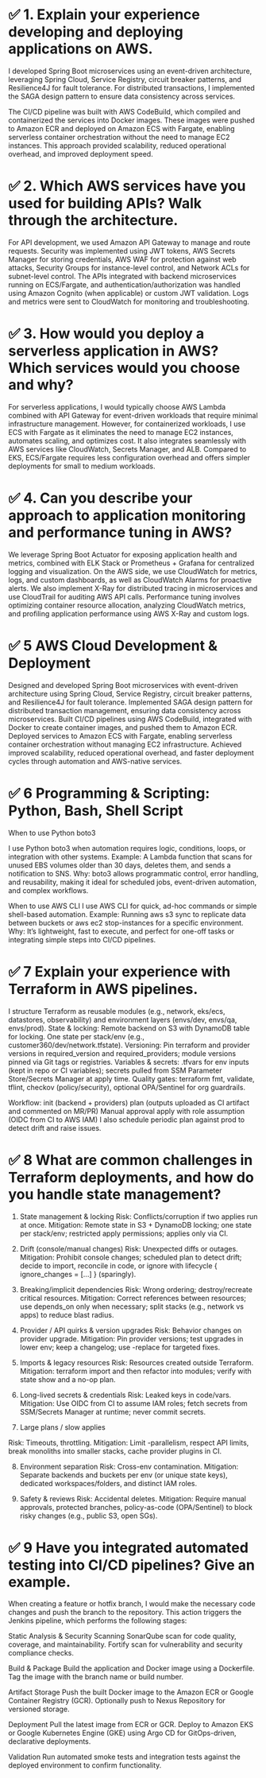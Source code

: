 # ✅ 1. Explain your experience developing and deploying applications on AWS.

I developed Spring Boot microservices using an event-driven architecture, leveraging Spring Cloud, Service Registry, circuit breaker patterns, and Resilience4J for fault tolerance. For distributed transactions, I implemented the SAGA design pattern to ensure data consistency across services.

The CI/CD pipeline was built with AWS CodeBuild, which compiled and containerized the services into Docker images. These images were pushed to Amazon ECR and deployed on Amazon ECS with Fargate, enabling serverless container orchestration without the need to manage EC2 instances. This approach provided scalability, reduced operational overhead, and improved deployment speed.

 #  ✅ 2. Which AWS services have you used for building APIs? Walk through the architecture.

For API development, we used Amazon API Gateway to manage and route requests. Security was implemented using JWT tokens, AWS Secrets Manager for storing credentials, AWS WAF for protection against web attacks, Security Groups for instance-level control, and Network ACLs for subnet-level control. The APIs integrated with backend microservices running on ECS/Fargate, and authentication/authorization was handled using Amazon Cognito (when applicable) or custom JWT validation. Logs and metrics were sent to CloudWatch for monitoring and troubleshooting.

#  ✅ 3. How would you deploy a serverless application in AWS? Which services would you choose and why?

For serverless applications, I would typically choose AWS Lambda combined with API Gateway for event-driven workloads that require minimal infrastructure management. However, for containerized workloads, I use ECS with Fargate as it eliminates the need to manage EC2 instances, automates scaling, and optimizes cost. It also integrates seamlessly with AWS services like CloudWatch, Secrets Manager, and ALB. Compared to EKS, ECS/Fargate requires less configuration overhead and offers simpler deployments for small to medium workloads.

#  ✅ 4. Can you describe your approach to application monitoring and performance tuning in AWS?

We leverage Spring Boot Actuator for exposing application health and metrics, combined with ELK Stack or Prometheus + Grafana for centralized logging and visualization. On the AWS side, we use CloudWatch for metrics, logs, and custom dashboards, as well as CloudWatch Alarms for proactive alerts. We also implement X-Ray for distributed tracing in microservices and use CloudTrail for auditing AWS API calls. Performance tuning involves optimizing container resource allocation, analyzing CloudWatch metrics, and profiling application performance using AWS X-Ray and custom logs.
 
#  ✅ 5 AWS Cloud Development & Deployment

Designed and developed Spring Boot microservices with event-driven architecture using Spring Cloud, Service Registry, circuit breaker patterns, and Resilience4J for fault tolerance.
Implemented SAGA design pattern for distributed transaction management, ensuring data consistency across microservices.
Built CI/CD pipelines using AWS CodeBuild, integrated with Docker to create container images, and pushed them to Amazon ECR.
Deployed services to Amazon ECS with Fargate, enabling serverless container orchestration without managing EC2 infrastructure.
Achieved improved scalability, reduced operational overhead, and faster deployment cycles through automation and AWS-native services.


#  ✅ 6 Programming & Scripting: Python, Bash, Shell Script

When to use Python boto3

I use Python boto3 when automation requires logic, conditions, loops, or integration with other systems.
Example: A Lambda function that scans for unused EBS volumes older than 30 days, deletes them, and sends a notification to SNS.
Why: boto3 allows programmatic control, error handling, and reusability, making it ideal for scheduled jobs, event-driven automation, and complex workflows.

When to use AWS CLI
I use AWS CLI for quick, ad-hoc commands or simple shell-based automation.
Example: Running aws s3 sync to replicate data between buckets or aws ec2 stop-instances for a specific environment.
Why: It’s lightweight, fast to execute, and perfect for one-off tasks or integrating simple steps into CI/CD pipelines.


#  ✅ 7 Explain your experience with Terraform in AWS pipelines.

I structure Terraform as reusable modules (e.g., network, eks/ecs, datastores, observability) and environment layers (envs/dev, envs/qa, envs/prod).
State & locking: Remote backend on S3 with DynamoDB table for locking. One state per stack/env (e.g., customer360/dev/network.tfstate).
Versioning: Pin terraform and provider versions in required_version and required_providers; module versions pinned via Git tags or registries.
Variables & secrets: .tfvars for env inputs (kept in repo or CI variables); secrets pulled from SSM Parameter Store/Secrets Manager at apply time.
Quality gates: terraform fmt, validate, tflint, checkov (policy/security), optional OPA/Sentinel for org guardrails.

Workflow:
init (backend + providers)
plan (outputs uploaded as CI artifact and commented on MR/PR)
Manual approval
apply with role assumption (OIDC from CI to AWS IAM)
I also schedule periodic plan against prod to detect drift and raise issues.


#  ✅ 8 What are common challenges in Terraform deployments, and how do you handle state management?

1) State management & locking
Risk: Conflicts/corruption if two applies run at once.
Mitigation: Remote state in S3 + DynamoDB locking; one state per stack/env; restricted apply permissions; applies only via CI.
2) Drift (console/manual changes)
Risk: Unexpected diffs or outages.
Mitigation: Prohibit console changes; scheduled plan to detect drift; decide to import, reconcile in code, or ignore with lifecycle { ignore_changes = [...] } (sparingly).
3) Breaking/implicit dependencies
Risk: Wrong ordering; destroy/recreate critical resources.
Mitigation: Correct references between resources; use depends_on only when necessary; split stacks (e.g., network vs apps) to reduce blast radius.

4) Provider / API quirks & version upgrades
Risk: Behavior changes on provider upgrade.
Mitigation: Pin provider versions; test upgrades in lower env; keep a changelog; use -replace for targeted fixes.

5) Imports & legacy resources
Risk: Resources created outside Terraform.
Mitigation: terraform import and then refactor into modules; verify with state show and a no-op plan.

6) Long-lived secrets & credentials
Risk: Leaked keys in code/vars.
Mitigation: Use OIDC from CI to assume IAM roles; fetch secrets from SSM/Secrets Manager at runtime; never commit secrets.

7) Large plans / slow applies

Risk: Timeouts, throttling.
Mitigation: Limit -parallelism, respect API limits, break monoliths into smaller stacks, cache provider plugins in CI.

8) Environment separation
Risk: Cross-env contamination.
Mitigation: Separate backends and buckets per env (or unique state keys), dedicated workspaces/folders, and distinct IAM roles.

9) Safety & reviews
Risk: Accidental deletes.
Mitigation: Require manual approvals, protected branches, policy-as-code (OPA/Sentinel) to block risky changes (e.g., public S3, open SGs).



#  ✅ 9 Have you integrated automated testing into CI/CD pipelines? Give an example.

When creating a feature or hotfix branch, I would make the necessary code changes and push the branch to the repository. This action triggers the Jenkins pipeline, which performs the following stages:

Static Analysis & Security Scanning
SonarQube scan for code quality, coverage, and maintainability.
Fortify scan for vulnerability and security compliance checks.

Build & Package
Build the application and Docker image using a Dockerfile.
Tag the image with the branch name or build number.

Artifact Storage
Push the built Docker image to the Amazon ECR or Google Container Registry (GCR).
Optionally push to Nexus Repository for versioned storage.

Deployment
Pull the latest image from ECR or GCR.
Deploy to Amazon EKS or Google Kubernetes Engine (GKE) using Argo CD for GitOps-driven, declarative deployments.

Validation
Run automated smoke tests and integration tests against the deployed environment to confirm functionality.


